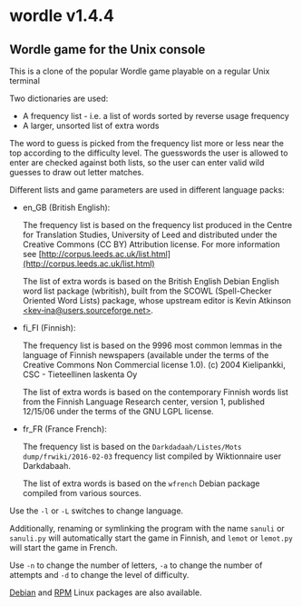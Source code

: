 # wordle v1.4.4
## Wordle game for the Unix console

This is a clone of the popular Wordle game playable on a regular Unix terminal

Two dictionaries are used:

  - A frequency list - i.e. a list of words sorted by reverse usage frequency
  - A larger, unsorted list of extra words

The word to guess is picked from the frequency list more or less near the top according to the difficulty level. The guesswords the user is allowed to enter are checked against both lists, so the user can enter valid wild guesses to draw out letter matches.

Different lists and game parameters are used in different language packs:

  * en_GB (British English):

    The frequency list is based on the frequency list produced in the Centre for Translation Studies, University of Leed and distributed under the Creative Commons (CC BY) Attribution license. For more information see [http://corpus.leeds.ac.uk/list.html](http://corpus.leeds.ac.uk/list.html)

    The list of extra words is based on the British English Debian English word list package (wbritish), built from the SCOWL (Spell-Checker Oriented Word Lists) package, whose upstream editor is Kevin Atkinson [<kev‐ina@users.sourceforge.net>](mailto:<kev‐ina@users.sourceforge.net>).

  * fi_FI (Finnish):

    The frequency list is based on the 9996 most common lemmas in the language of Finnish newspapers (available under the terms of the Creative Commons
    Non Commercial license 1.0). (c) 2004 Kielipankki, CSC - Tieteellinen laskenta Oy

    The list of extra words is based on the contemporary Finnish words list from the Finnish Language Research center, version 1, published 12/15/06 under the terms of the GNU LGPL license.

  * fr_FR (France French):

    The frequency list is based on the ```Darkdadaah/Listes/Mots``` ```dump/frwiki/2016-02-03``` frequency list compiled by Wiktionnaire user Darkdabaah.

    The list of extra words is based on the ```wfrench``` Debian package compiled from various sources.



Use the ```-l``` or ```-L``` switches to change language.

Additionally, renaming or symlinking the program with the name ```sanuli``` or ```sanuli.py``` will automatically start the game in Finnish, and ```lemot``` or ```lemot.py``` will start the game in French.

Use ```-n``` to change the number of letters, ```-a``` to change the number of attempts and ```-d``` to change the level of difficulty.



[Debian](https://github.com/Giraut/ppa) and [RPM](https://github.com/Giraut/rpm) Linux packages are also available.
